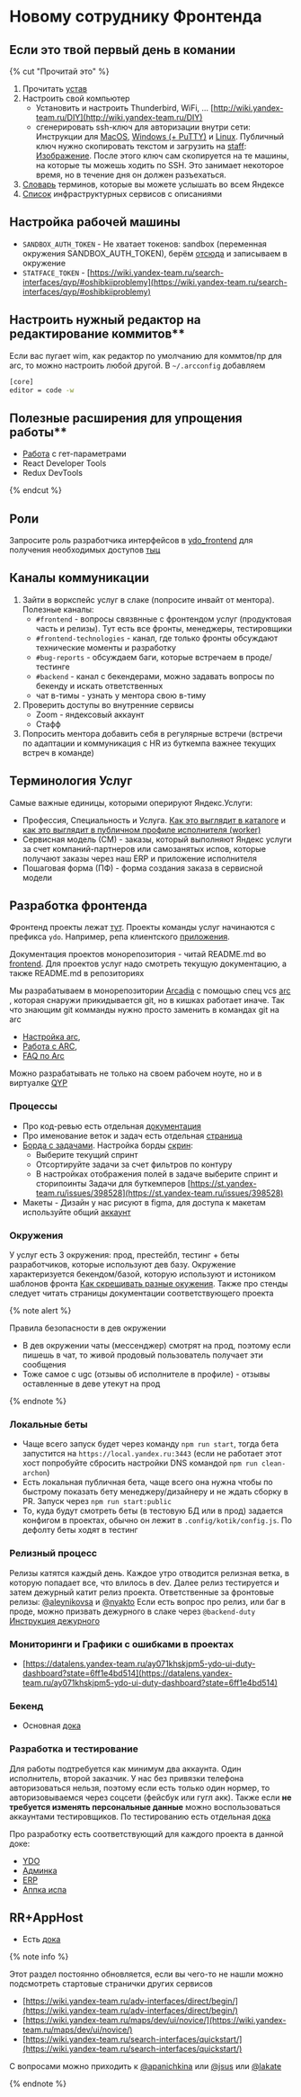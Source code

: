 # Новому сотруднику Фронтенда

## Если это твой первый день в комании
{% cut "Прочитай это" %}

1. Прочитать [устав](https://wiki.yandex-team.ru/Ustaff/)
1. Настроить свой компьютер
    * Установить и настроить Thunderbird, WiFi, ... [http://wiki.yandex-team.ru/DIY](http://wiki.yandex-team.ru/DIY)
    * сгенерировать ssh-ключ для авторизации внутри сети:
      Инструкции для [MacOS](https://wiki.yandex-team.ru/diy/macos/ssh/), [Windows (+ PuTTY)](https://wiki.yandex-team.ru/diy/windows/ssh/) и [Linux](https://wiki.yandex-team.ru/diy/linux/ssh/).
      Публичный ключ нужно скопировать текстом и загрузить на [staff](https://staff.yandex-team.ru):
      [Изображение](https://jing.yandex-team.ru/files/a-koptsov/2016-06-07_12-40-53.png). После этого ключ сам скопируется на те машины, на которые ты можешь ходить по SSH. Это занимает некоторое время, но в течение дня он должен разъехаться.
1. [Словарь](https://wiki.yandex-team.ru/hr/mag/slovar/) терминов, которые вы можете услышать во всем Яндексе
1. [Список](https://i.yandex-team.ru/) инфраструктурных сервисов с описаниями

## Настройка рабочей машины
* `SANDBOX_AUTH_TOKEN` - Не хватает токенов: sandbox (переменная окружения SANDBOX_AUTH_TOKEN), берём [отсюда](https://sandbox.yandex-team.ru/oauth) и записываем в окружение
* `STATFACE_TOKEN` - [https://wiki.yandex-team.ru/search-interfaces/qyp/#oshibkiiproblemy](https://wiki.yandex-team.ru/search-interfaces/qyp/#oshibkiiproblemy)

## Настроить нужный редактор на редактирование коммитов**
Если вас пугает wim, как редактор по умолчанию для коммтов/пр для arc, то можно настроить любой другой. В `~/.arcconfig` добавляем

```bash
[core]
editor = code -w
```

## Полезные расширения для упрощения работы**
* [Работа](https://chrome.google.com/webstore/detail/editurl/oonajjdihojcjhmmalicajeepammcooi) с гет-параметрами
* React Developer Tools
* Redux DevTools

{% endcut %}

## Роли
Запросите роль разработчика интерфейсов в [ydo_frontend](https://abc.yandex-team.ru/services/ydo_frontend/) для получения необходимых доступов [тыц](https://jing.yandex-team.ru/files/apanichkina/Снимок%20экрана%202021-03-04%20в%2017.36.21.png)

## Каналы коммуникации
1. Зайти в воркспейс услуг в слаке (попросите инвайт от ментора). Полезные каналы:
    * `#frontend` - вопросы связвнные с фронтендом услуг (продуктовая часть и релизы). Тут есть все фронты, менеджеры, тестировщики
    * `#frontend-technologies` - канал, где только фронты обсуждают технические моменты и разработку
    * `#bug-reports` - обсуждаем баги, которые встречаем в проде/тестинге
    * `#backend` - канал с бекендерами, можно задавать вопросы по бекенду и искать ответственных
    * чат в-тимы - узнать у ментора свою в-тиму
1. Проверить доступы во внутренние сервисы
    * Zoom - яндексовый аккаунт
    * Стафф
1. Попросить ментора добавить себя в регулярные встречи (встречи по адаптации и коммуникация с HR из буткемпа важнее текущих встреч в команде)

## Терминология Услуг
Самые важные единицы, которыми оперируют Яндекс.Услуги:
* Профессия, Специальность и Услуга. [Как это выглядит в каталоге](https://wiki.yandex-team.ru/ydo/newstaff/.files/snimokjekrana2021-01-27v18.06.06.png) и [как это выглядит в публичном профиле исполнителя (worker)](https://wiki.yandex-team.ru/ydo/newstaff/.files/snimokjekrana2021-01-27v18.06.46.png)
* Сервисная модель (СМ) - заказы, который выполняют Яндекс услуги за счет компаний-партнеров или самозанятых испов, которые получают заказы через наш ERP и приложение исполнителя
* Пошаговая форма (ПФ) - форма создания заказа в сервисной модели

## Разработка фронтенда
Фронтенд проекты лежат [тут](https://a.yandex-team.ru/arc/trunk/arcadia/frontend). Проекты команды услуг начинаются с префикса `ydo`. Например, репа клиентского [приложения](https://a.yandex-team.ru/arc/trunk/arcadia/frontend/services/ydo).

Документация проектов монорепозитория - читай README.md во [frontend](https://a.yandex-team.ru/arc_vcs/frontend/docs/). Для проектов услуг надо смотреть текущую документацию, а также README.md в репозиториях

Мы разрабатываем в монорепозитории [Arcadia](https://wiki.yandex-team.ru/arcadia/) с помощью спец vcs [arc](https://docs.yandex-team.ru/arc/) , которая снаружи прикидывается git, но в кишках работает иначе. Так что знающим git комманды нужно просто заменить в командах git на arc
* [Настройка arc](https://wiki.yandex-team.ru/mobvteam/arc-macos/),
* [Работа с ARC](https://doc.yandex-team.ru/arc/manual/arc/start.html),
* [FAQ по Arc](https://wiki.yandex-team.ru/arcadia/arc/faq/)

Можно разрабатывать не только на своем рабочем ноуте, но и в виртуалке [QYP](https://wiki.yandex-team.ru/search-interfaces/qyp/)

### Процессы
* Про код-ревью есть отдельная [документация](processes/review.md)
* Про именование веток и задач есть отдельная [страница](processes/tickets.md)
* [Борда с задачами](https://st.yandex-team.ru/agile/board/8854). Настройка борды [скрин](https://jing.yandex-team.ru/files/apanichkina/трекер.png):
    * Выберите текущий спринт
    * Отсортируйте задачи за счет фильтров по контуру
    * В настройках отображения полей в задаче выберите спринт и сторипоинты
  Задачи для буткемперов [https://st.yandex-team.ru/issues/398528](https://st.yandex-team.ru/issues/398528)
* Макеты - Дизайн у нас рисуют в figma, для доступа к макетам используйте общий [аккаунт](https://wiki.yandex-team.ru/browser/design/figma/#figma)


### Окружения
У услуг есть 3 окружения: прод, престейбл, тестинг + беты разработчиков, которые используют дев базу. Окружение характеризуется бекендом/базой, которую используют и истоником шаблонов фронта
[Как скрещивать разные окужения](https://wiki.yandex-team.ru/ydo/backend/testingtransfer/).
Также про стенды следует читать страницы документации соответствующего проекта

{% note alert %}

Правила безопасности в дев окружении
* В дев окружении чаты (мессенджер) смотрят на прод, поэтому если пишешь в чат, то живой продовый пользователь получает эти сообщения
* Тоже самое с ugc (отзывы об исполнителе в профиле) - отзывы оставленные в деве утекут на прод

{% endnote %}

### Локальные беты
* Чаще всего запуск будет через команду `npm run start`, тогда бета запустится на `https://local.yandex.ru:3443` (если не работает этот хост попробуйте сбросить настройки DNS командой `npm run clean-archon`)
* Есть локальная публичная бета, чаще всего она нужна чтобы по быстрому показать бету менеджеру/дизайнеру и не ждать сборку в PR. Запуск через `npm run start:public`
* То, куда будут смотреть беты (в тестовую БД или в прод) задается конфигом в проектах, обычно он лежит в `.config/kotik/config.js`. По дефолту беты ходят в тестинг

### Релизный процесс
Релизы катятся каждый день. Каждое утро отводится релизная ветка, в которую попадает все, что влилось в dev. Далее релиз тестируется и затем дежурный катит релиз проекта.
Ответственные за фронтовые релизы: [@aleynikovsa](https://staff.yandex-team.ru/aleynikovsa) и [@nyakto](https://staff.yandex-team.ru/nyakto)
Если есть вопрос про релиз, или баг в проде, можно призвать дежурного в слаке через `@backend-duty`
[Инструкция дежурного](https://datalens.yandex-team.ru/ay071khskjpm5-ydo-ui-duty-dashboard?tab=6Z)

### Мониторинги и Графики с ошибками в проектах
- [https://datalens.yandex-team.ru/ay071khskjpm5-ydo-ui-duty-dashboard?state=6ff1e4bd514](https://datalens.yandex-team.ru/ay071khskjpm5-ydo-ui-duty-dashboard?state=6ff1e4bd514)

### Бекенд
* Основная [дока](backend.md)

### Разработка и тестирование
Для работы подтребуется как минимум два аккаунта. Один исполнитель, второй заказчик. У нас без привязки телефона авторизоваться нельзя, поэтому если есть только один нормер, то авторизовываемся через соцсети (фейсбук или гугл акк).
Также если **не требуется изменять персональные данные** можно воспользоваться аккаунтами тестировщиков.
По тестированию есть отдельная [дока](testing/testing.md)

Про разработку есть соответствующий для каждого проекта в данной доке:
- [YDO](ydo/index.md)
- [Админка](ydo-admin/index.md)
- [ERP](reference.md)
- [Аппка испа](reference.md)

## RR+AppHost
- Есть [дока](common-tech/report-renderer.md)

{% note info %}

Этот раздел постоянно обновляется, если вы чего-то не нашли можно подсмотреть стартовые странички других сервисов
* [https://wiki.yandex-team.ru/adv-interfaces/direct/begin/](https://wiki.yandex-team.ru/adv-interfaces/direct/begin/)
* [https://wiki.yandex-team.ru/maps/dev/ui/novice/](https://wiki.yandex-team.ru/maps/dev/ui/novice/)
* [https://wiki.yandex-team.ru/search-interfaces/quickstart/](https://wiki.yandex-team.ru/search-interfaces/quickstart/)

С вопросами можно приходить к [@apanichkina](https://staff.yandex-team.ru/apanichkina) или [@jsus](https://staff.yandex-team.ru/jsus) или [@lakate](https://staff.yandex-team.ru/lakate)

{% endnote %}
